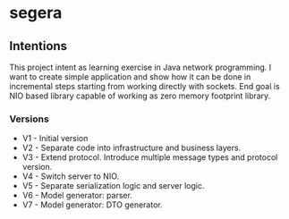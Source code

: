 # segera

## Intentions

This project intent as learning exercise in Java network programming.
I want to create simple application and show how it can be done in incremental steps starting from working directly with sockets. End goal is NIO based library capable of working as zero memory footprint library.

### Versions

* V1 - Initial version
* V2 - Separate code into infrastructure and business layers.
* V3 - Extend protocol. Introduce multiple message types and protocol version.
* V4 - Switch server to NIO.
* V5 - Separate serialization logic and server logic.
* V6 - Model generator: parser.
* V7 - Model generator: DTO generator.